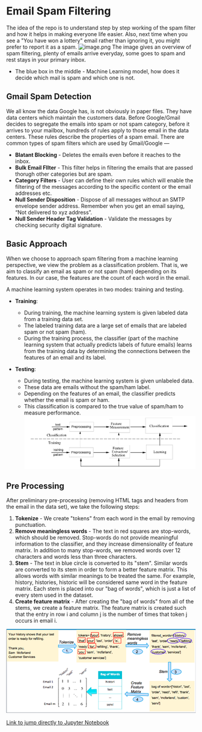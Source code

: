 # Email Spam Filtering
The idea of the repo is to understand step by step working of the spam filter and how it helps in making everyone life easier.
Also, next time when you see a "You have won a lottery" email rather than ignoring it, you might prefer to report it as a spam.
![image.png](images/apamintro.png)
The image gives an overview of spam filtering, plenty of emails arrive everyday, some goes to spam and rest stays in your primary inbox.
- The blue box in the middle - Machine Learning model, how does it decide which mail is spam and which one is not.

## Gmail Spam Detection
We all know the data Google has, is not obviously in paper files. They have data centers which maintain the customers data. Before Google/Gmail decides to segregate the emails into spam or not spam category, before it arrives to your mailbox, hundreds of rules apply to those email in the data centers. These rules describe the properties of a spam email. There are common types of spam filters which are used by Gmail/Google —

- __Blatant Blocking__ - Deletes the emails even before it reaches to the inbox.
- __Bulk Email FIlter__ - This filter helps in filtering the emails that are passed thorugh other categories but are spam.
- __Category Filters__ - User can define their own rules which will enable the filtering of the messages according to the specific content or the email addresses etc.
- __Null Sender Disposition__ - Dispose of all messages without an SMTP envelope sender address. Remember when you get an email saying, “Not delivered to xyz address”.
- __Null Sender Header Tag Validation__ - Validate the messages by checking security digital signature.

## Basic Approach
When we choose to approach spam filtering from a machine learning perspective, we view the problem as a classification problem. That is, we aim to classify an email as spam or not spam (ham) depending on its features. In our case, the features are the count of each word in the email. 

A machine learning system operates in two modes: training and testing. 

- __Training__:
  - During training, the machine learning system is given labeled data from a training data set. 
  - The labeled training data are a large set of emails that are labeled spam or not spam (ham). 
  - During the training process, the classifier (part of the machine learning system that actually predicts labels of future emails) learns from the training data by determining the connections between the features of an email and its label.
  
- __Testing__:
  - During testing, the machine learning system is given unlabeled data. 
  - These data are emails without the spam/ham label. 
  - Depending on the features of an email, the classifier predicts whether the email is spam or ham. 
  - This classification is compared to the true value of spam/ham to measure performance.
![image.png](images/basics.png)

## Pre Processing
After preliminary pre-processing (removing HTML tags and headers from the email in the data set), we take the following steps:
1. __Tokenize__ - We create "tokens" from each word in the email by removing punctuation.
2. __Remove meaningless words__ -  The text in red squares are stop-words, which should be removed. Stop-words do not provide meaningful information to the classifier, and they increase dimensionality of feature matrix. In addition to many stop-words, we removed words over 12 characters and words less than three characters.
3. __Stem__ -  The text in blue circle is converted to its "stem". Similar words are converted to its stem in order to form a better feature matrix. This allows words with similar meanings to be treated the same. For example, history, histories, historic will be considered same word in the feature matrix. Each stem is placed into our "bag of words", which is just a list of every stem used in the dataset. 
4. __Create feature matrix__ - After creating the "bag of words" from all of the stems, we create a feature matrix. The feature matrix is created such that the entry in row i and column j is the number of times that token j occurs in email i. 

![image.png](images/pre.png)


[Link to jump directly to Jupyter Notebook](./Spam&Ham.ipynb)




